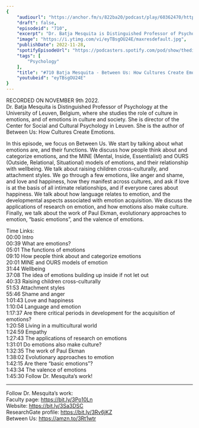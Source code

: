 ```yaml
---
{
	"audiourl": "https://anchor.fm/s/822ba20/podcast/play/60362470/https%3A%2F%2Fd3ctxlq1ktw2nl.cloudfront.net%2Fstaging%2F2022-10-9%2F3bec5d09-2259-9450-40e5-82b2fd29114f.m4a",
	"draft": false,
	"episodeid": "710",
	"excerpt": "Dr. Batja Mesquita is Distinguished Professor of Psychology at the University of Leuven, Belgium, where she studies the role of culture in emotions, and of emotions in culture and society. She is director of the Center for Social and Cultural Psychology in Leuven. She is the author of Between Us: How Cultures Create Emotions.",
	"image": "https://i.ytimg.com/vi/eyTBsgOU24E/maxresdefault.jpg",
	"publishDate": 2022-11-28,
	"spotifyEpisodeUrl": "https://podcasters.spotify.com/pod/show/thedissenter/episodes/710-Batja-Mesquita---Between-Us-How-Cultures-Create-Emotions-e1qgk96",
	"tags": [
		"Psychology"
	],
	"title": "#710 Batja Mesquita - Between Us: How Cultures Create Emotions",
	"youtubeid": "eyTBsgOU24E"
}
---
```

RECORDED ON NOVEMBER 9th 2022.  
Dr. Batja Mesquita is Distinguished Professor of Psychology at the University of Leuven, Belgium, where she studies the role of culture in emotions, and of emotions in culture and society. She is director of the Center for Social and Cultural Psychology in Leuven. She is the author of Between Us: How Cultures Create Emotions.

In this episode, we focus on Between Us. We start by talking about what emotions are, and their functions. We discuss how people think about and categorize emotions, and the MINE (Mental, Inside, Essentialist) and OURS (Outside, Relational, Situational) models of emotions, and their relationship with wellbeing. We talk about raising children cross-culturally, and attachment styles. We go through a few emotions, like anger and shame, and love and happiness, how they manifest across cultures, and ask if love is at the basis of all intimate relationships, and if everyone cares about happiness. We talk about how language relates to emotion, and the developmental aspects associated with emotion acquisition. We discuss the applications of research on emotion, and how emotions also make culture. Finally, we talk about the work of Paul Ekman, evolutionary approaches to emotion, “basic emotions”, and the valence of emotions.

Time Links:  
<time>00:00</time> Intro  
<time>00:39</time> What are emotions?  
<time>05:01</time> The functions of emotions  
<time>09:10</time> How people think about and categorize emotions  
<time>20:01</time> MINE and OURS models of emotion  
<time>31:44</time> Wellbeing  
<time>37:08</time> The idea of emotions building up inside if not let out  
<time>40:33</time> Raising children cross-culturally  
<time>51:53</time> Attachment styles  
<time>55:46</time> Shame and anger  
<time>1:01:43</time> Love and happiness  
<time>1:10:04</time> Language and emotion  
<time>1:17:37</time> Are there critical periods in development for the acquisition of emotions?  
<time>1:20:58</time> Living in a multicultural world  
<time>1:24:59</time> Empathy  
<time>1:27:43</time> The applications of research on emotions  
<time>1:31:01</time> Do emotions also make culture?  
<time>1:32:35</time> The work of Paul Ekman  
<time>1:38:02</time> Evolutionary approaches to emotion  
<time>1:42:15</time> Are there “basic emotions”?  
<time>1:43:34</time> The valence of emotions  
<time>1:45:30</time> Follow Dr. Mesquita’s work!

---

Follow Dr. Mesquita’s work:  
Faculty page: https://bit.ly/3Po10Ln  
Website: https://bit.ly/3Sa3DSC  
ResearchGate profile: https://bit.ly/3Rv6jKZ  
Between Us: https://amzn.to/3Rt1wtr

